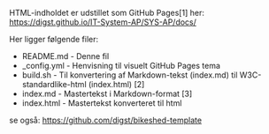 HTML-indholdet er udstillet som GitHub Pages[1] her: https://digst.github.io/IT-System-AP/SYS-AP/docs/

Her ligger følgende filer:
- README.md - Denne fil
- _config.yml - Henvisning til visuelt GitHub Pages tema
- build.sh - Til konvertering af Markdown-tekst (index.md) til W3C-standardlike-html (index.html) [2]
- index.md - Mastertekst i Markdown-format [3]
- index.html - Mastertekst konverteret til html

se også: https://github.com/digst/bikeshed-template

